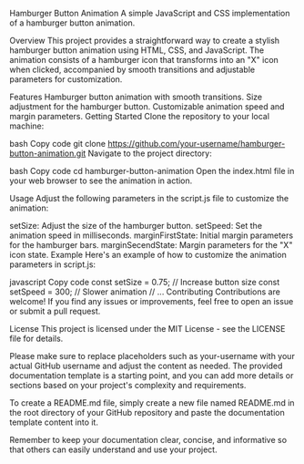 Hamburger Button Animation
A simple JavaScript and CSS implementation of a hamburger button animation.

Overview
This project provides a straightforward way to create a stylish hamburger button animation using HTML, CSS, and JavaScript. The animation consists of a hamburger icon that transforms into an "X" icon when clicked, accompanied by smooth transitions and adjustable parameters for customization.

Features
Hamburger button animation with smooth transitions.
Size adjustment for the hamburger button.
Customizable animation speed and margin parameters.
Getting Started
Clone the repository to your local machine:

bash
Copy code
git clone https://github.com/your-username/hamburger-button-animation.git
Navigate to the project directory:

bash
Copy code
cd hamburger-button-animation
Open the index.html file in your web browser to see the animation in action.

Usage
Adjust the following parameters in the script.js file to customize the animation:

setSize: Adjust the size of the hamburger button.
setSpeed: Set the animation speed in milliseconds.
marginFirstState: Initial margin parameters for the hamburger bars.
marginSecendState: Margin parameters for the "X" icon state.
Example
Here's an example of how to customize the animation parameters in script.js:

javascript
Copy code
const setSize = 0.75; // Increase button size
const setSpeed = 300; // Slower animation
// ...
Contributing
Contributions are welcome! If you find any issues or improvements, feel free to open an issue or submit a pull request.

License
This project is licensed under the MIT License - see the LICENSE file for details.

Please make sure to replace placeholders such as your-username with your actual GitHub username and adjust the content as needed. The provided documentation template is a starting point, and you can add more details or sections based on your project's complexity and requirements.

To create a README.md file, simply create a new file named README.md in the root directory of your GitHub repository and paste the documentation template content into it.

Remember to keep your documentation clear, concise, and informative so that others can easily understand and use your project.
